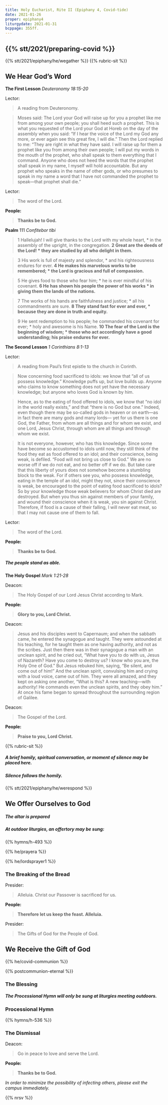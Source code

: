 ```yaml
---
title: Holy Eucharist, Rite II (Epiphany 4, Covid-tide)
date: 2021-01-26
proper: epiphany4
liturgydate: 2021-01-31
bcppage: 355ff.
---
```

{{% stt/2021/preparing-covid %}}
---
{{% stt/2021/epiphany/he/wegather %}}
{{% rubric-sit %}}
## We Hear God’s Word
**The First Lesson**
_Deuteronomy 18:15-20_

Lector:
> A reading from Deuteronomy.

> Moses said: The Lord your God will raise up for you a prophet like me from among your own people; you shall heed such a prophet. This is what you requested of the Lord your God at Horeb on the day of the assembly when you said: “If I hear the voice of the Lord my God any more, or ever again see this great fire, I will die.” Then the Lord replied to me: “They are right in what they have said. I will raise up for them a prophet like you from among their own people; I will put my words in the mouth of the prophet, who shall speak to them everything that I command. Anyone who does not heed the words that the prophet shall speak in my name, I myself will hold accountable. But any prophet who speaks in the name of other gods, or who presumes to speak in my name a word that I have not commanded the prophet to speak—that prophet shall die.”

Lector:
> The word of the Lord.

**People:**
> **Thanks be to God.**

**Psalm** 111
_Confitebor tibi_

> 1 Hallelujah! I will give thanks to the Lord with my whole heart, *
in the assembly of the upright, in the congregation.
> **2 Great are the deeds of the Lord! *
they are studied by all who delight in them.**

> 3 His work is full of majesty and splendor, *
and his righteousness endures for ever.
> **4 He makes his marvelous works to be remembered; *
the Lord is gracious and full of compassion.**

> 5 He gives food to those who fear him; *
he is ever mindful of his covenant.
> **6 He has shown his people the power of his works *
in giving them the lands of the nations.**

> 7 The works of his hands are faithfulness and justice; *
all his commandments are sure.
> **8 They stand fast for ever and ever, *
because they are done in truth and equity.**

> 9 He sent redemption to his people;
	he commanded his covenant for ever; *
holy and awesome is his Name.
> **10 The fear of the Lord is the beginning of wisdom; *
those who act accordingly have a good understanding;
	his praise endures for ever.**


**The Second Lesson**
_1 Corinthians 8:1-13_

Lector:
> A reading from Paul’s first epistle to the church in Corinth.

> Now concerning food sacrificed to idols: we know that “all of us possess knowledge.” Knowledge puffs up, but love builds up. Anyone who claims to know something does not yet have the necessary knowledge; but anyone who loves God is known by him.

> Hence, as to the eating of food offered to idols, we know that “no idol in the world really exists,” and that “there is no God but one.” Indeed, even though there may be so-called gods in heaven or on earth—as in fact there are many gods and many lords— yet for us there is one God, the Father, from whom are all things and for whom we exist, and one Lord, Jesus Christ, through whom are all things and through whom we exist.

> It is not everyone, however, who has this knowledge. Since some have become so accustomed to idols until now, they still think of the food they eat as food offered to an idol; and their conscience, being weak, is defiled. “Food will not bring us close to God.” We are no worse off if we do not eat, and no better off if we do. But take care that this liberty of yours does not somehow become a stumbling block to the weak. For if others see you, who possess knowledge, eating in the temple of an idol, might they not, since their conscience is weak, be encouraged to the point of eating food sacrificed to idols? So by your knowledge those weak believers for whom Christ died are destroyed. But when you thus sin against members of your family, and wound their conscience when it is weak, you sin against Christ. Therefore, if food is a cause of their falling, I will never eat meat, so that I may not cause one of them to fall.

Lector:
> The word of the Lord.

**People:**
> **Thanks be to God.**

##### The people stand as able.
**The Holy Gospel**
_Mark 1:21-28_

Deacon:
> The Holy Gospel of our Lord Jesus Christ according to Mark.

**People:**
> **Glory to you, Lord Christ.**

Deacon:

> Jesus and his disciples went to Capernaum; and when the sabbath came, he entered the synagogue and taught. They were astounded at his teaching, for he taught them as one having authority, and not as the scribes. Just then there was in their synagogue a man with an unclean spirit, and he cried out, “What have you to do with us, Jesus of Nazareth? Have you come to destroy us? I know who you are, the Holy One of God.” But Jesus rebuked him, saying, “Be silent, and come out of him!” And the unclean spirit, convulsing him and crying with a loud voice, came out of him. They were all amazed, and they kept on asking one another, “What is this? A new teaching—with authority! He commands even the unclean spirits, and they obey him.” At once his fame began to spread throughout the surrounding region of Galilee.

Deacon:
> The Gospel of the Lord.

**People:**
> **Praise to you, Lord Christ.**

{{% rubric-sit %}}
##### A brief homily, spiritual conversation, or moment of silence may be placed here.
##### Silence follows the homily.

{{% stt/2021/epiphany/he/werespond %}}

## We Offer Ourselves to God

##### The altar is prepared

##### At outdoor liturgies, an offertory may be sung:

{{% hymns/h-493 %}}

{{% he/prayera %}}

{{% he/lordsprayer1 %}}

### The Breaking of the Bread
Presider:
> Alleluia. Christ our Passover is sacrificed for us.

**People:**
> **Therefore let us keep the feast. Alleluia.**

Presider:
> The Gifts of God for the People of God.

## We Receive the Gift of God
{{% he/covid-communion %}}

{{% postcommunion-eternal %}}

### The Blessing

##### The Processional Hymn will only be sung at liturgies meeting outdoors.
### Processional Hymn

{{% hymns/h-536 %}}
### The Dismissal
Deacon:
> Go in peace to love and serve the Lord.

**People:**
> **Thanks be to God.**

_In order to minimize the possibility of infecting others,
please exit the campus immediately._

{{% nrsv %}}
